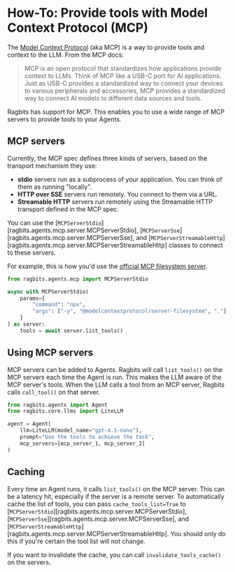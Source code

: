 # How-To: Provide tools with Model Context Protocol (MCP)

The [Model Context Protocol](https://modelcontextprotocol.io/introduction) (aka MCP) is a way to provide tools and context to the LLM. From the MCP docs:

> MCP is an open protocol that standardizes how applications provide context to LLMs. Think of MCP like a USB-C port for AI applications. Just as USB-C provides a standardized way to connect your devices to various peripherals and accessories, MCP provides a standardized way to connect AI models to different data sources and tools.

Ragbits has support for MCP. This enables you to use a wide range of MCP servers to provide tools to your Agents.

## MCP servers

Currently, the MCP spec defines three kinds of servers, based on the transport mechanism they use:

- **stdio** servers run as a subprocess of your application. You can think of them as running "locally".
- **HTTP over SSE** servers run remotely. You connect to them via a URL.
- **Streamable HTTP** servers run remotely using the Streamable HTTP transport defined in the MCP spec.

You can use the [`MCPServerStdio`][ragbits.agents.mcp.server.MCPServerStdio], [`MCPServerSse`][ragbits.agents.mcp.server.MCPServerSse], and [`MCPServerStreamableHttp`][ragbits.agents.mcp.server.MCPServerStreamableHttp] classes to connect to these servers.

For example, this is how you'd use the [official MCP filesystem server](https://www.npmjs.com/package/@modelcontextprotocol/server-filesystem).

```python
from ragbits.agents.mcp import MCPServerStdio

async with MCPServerStdio(
    params={
        "command": "npx",
        "args": ["-y", "@modelcontextprotocol/server-filesystem", "."],
    }
) as server:
    tools = await server.list_tools()
```

## Using MCP servers

MCP servers can be added to Agents. Ragbits will call `list_tools()` on the MCP servers each time the Agent is run. This makes the LLM aware of the MCP server's tools. When the LLM calls a tool from an MCP server, Ragbits calls `call_tool()` on that server.

```python
from ragbits.agents import Agent
from ragbits.core.llms import LiteLLM

agent = Agent(
    llm=LiteLLM(model_name="gpt-4.1-nano"),
    prompt="Use the tools to achieve the task",
    mcp_servers=[mcp_server_1, mcp_server_2]
)
```

## Caching

Every time an Agent runs, it calls `list_tools()` on the MCP server. This can be a latency hit, especially if the server is a remote server. To automatically cache the list of tools, you can pass `cache_tools_list=True` to [`MCPServerStdio`][ragbits.agents.mcp.server.MCPServerStdio], [`MCPServerSse`][ragbits.agents.mcp.server.MCPServerSse], and [`MCPServerStreamableHttp`][ragbits.agents.mcp.server.MCPServerStreamableHttp]. You should only do this if you're certain the tool list will not change.

If you want to invalidate the cache, you can call `invalidate_tools_cache()` on the servers.
